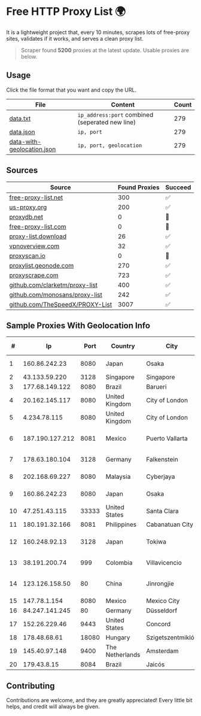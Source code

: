 
# Free HTTP Proxy List 🌍

It is a lightweight project that, every 10 minutes, scrapes lots of free-proxy sites, validates if it works, and serves a clean proxy list.


> Scraper found **5200** proxies at the latest update. Usable proxies are below.

## Usage

Click the file format that you want and copy the URL.


|File|Content|Count|
|----|-------|-----|
|[data.txt](https://raw.githubusercontent.com/themiralay/Proxy-List-World/master/data.txt)|`ip_address:port` combined (seperated new line)|279|
|[data.json](https://raw.githubusercontent.com/themiralay/Proxy-List-World/master/data.json)|`ip, port`|279|
|[data-with-geolocation.json](https://raw.githubusercontent.com/themiralay/Proxy-List-World/master/data-with-geolocation.json)|`ip, port, geolocation`|279|

## Sources

|Source|Found Proxies|Succeed|
|------|-------------|-------|
|[free-proxy-list.net](https://free-proxy-list.net)|300|✅|
|[us-proxy.org](https://www.us-proxy.org)|200|✅|
|[proxydb.net](http://proxydb.net)|0|🚫|
|[free-proxy-list.com](https://free-proxy-list.com/?page=&port=&type%5B%5D=http&type%5B%5D=https&up_time=0&search=Search)|0|🚫|
|[proxy-list.download](https://www.proxy-list.download/HTTP)|26|✅|
|[vpnoverview.com](https://vpnoverview.com/privacy/anonymous-browsing/free-proxy-servers)|32|✅|
|[proxyscan.io](https://www.proxyscan.io)|0|🚫|
|[proxylist.geonode.com](https://proxylist.geonode.com/api/proxy-list?limit=300&page=1&sort_by=lastChecked&sort_type=desc&protocols=http,https)|270|✅|
|[proxyscrape.com](https://api.proxyscrape.com/v2/?request=displayproxies&protocol=http&timeout=10000&country=all&ssl=all&anonymity=all)|723|✅|
|[github.com/clarketm/proxy-list](https://raw.githubusercontent.com/clarketm/proxy-list/master/proxy-list-raw.txt)|400|✅|
|[github.com/monosans/proxy-list](https://raw.githubusercontent.com/monosans/proxy-list/main/proxies/http.txt)|242|✅|
|[github.com/TheSpeedX/PROXY-List](https://raw.githubusercontent.com/TheSpeedX/PROXY-List/master/http.txt)|3007|✅|


## Sample Proxies With Geolocation Info

|#|Ip|Port|Country|City|Internet Service Provider|
|-|--|----|-------|----|-------------------------|
|1|160.86.242.23|8080|Japan|Osaka|Sony Network Communications Inc|
|2|43.133.59.220|3128|Singapore|Singapore|Aceville Pte.ltd|
|3|177.68.149.122|8080|Brazil|Barueri|Vivo|
|4|20.162.145.117|8080|United Kingdom|City of London|Microsoft Corporation|
|5|4.234.78.115|8080|United Kingdom|City of London|Microsoft Corporation|
|6|187.190.127.212|8081|Mexico|Puerto Vallarta|Total Play Telecomunicaciones SA De CV|
|7|178.63.180.104|3128|Germany|Falkenstein|Hetzner Online GmbH|
|8|202.168.69.227|8080|Malaysia|Cyberjaya|Allo Technology Sdn. Bhd.|
|9|160.86.242.23|8080|Japan|Osaka|Sony Network Communications Inc|
|10|47.251.43.115|33333|United States|Santa Clara|Alibaba Cloud LLC|
|11|180.191.32.166|8081|Philippines|Cabanatuan City|Globe Telecom|
|12|160.248.92.13|3128|Japan|Tokiwa|NTT PC Communications, Inc.|
|13|38.191.200.74|999|Colombia|Villavicencio|Cogent Communications|
|14|123.126.158.50|80|China|Jinrongjie|China Unicom Beijing Province Network|
|15|147.78.1.154|8080|Mexico|Mexico City|ONEPROVIDER|
|16|84.247.141.245|80|Germany|Düsseldorf|Contabo GmbH|
|17|152.26.229.46|9443|United States|Concord|MCNC|
|18|178.48.68.61|18080|Hungary|Szigetszentmiklós|UPC|
|19|145.40.97.148|9400|The Netherlands|Amsterdam|Packet Host, Inc.|
|20|179.43.8.15|8084|Brazil|Jaicós|Voex Telecom Ltda|



## Contributing

Contributions are welcome, and they are greatly appreciated! Every
little bit helps, and credit will always be given.

